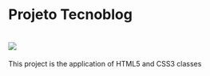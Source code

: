 # Projeto Tecnoblog

<h1>
 <img src="https://cdn.pixabay.com/photo/2015/12/04/14/05/code-1076536_1280.jpg"> 
</h1>
 
 This project is the application of HTML5 and CSS3 classes
